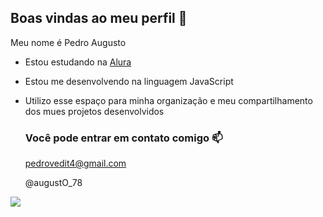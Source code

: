 ## Boas vindas ao meu perfil 💙


Meu nome é Pedro Augusto

- Estou estudando na [Alura](https://www.alura.com.br)
- Estou me desenvolvendo na linguagem JavaScript
- Utilizo esse espaço para minha organização e meu compartilhamento dos mues projetos desenvolvidos

  ### Você pode entrar em contato comigo 📫

  pedrovedit4@gmail.com
  
  @augustO_78

![](https://media1.tenor.com/m/sBFsvcZFAUMAAAAC/xvnauf-boruto.gif)
  

